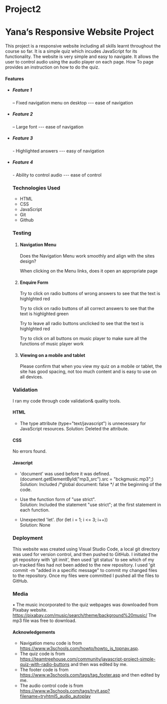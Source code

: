 # Project2
# Yana’s Responsive Website Project
This project is a responsive website including all skills learnt throughout the course so far. 
It is a simple quiz which incudes JavaScript for its functionality.
The website is very simple and easy to navigate.
It allows the user to control audio using the audio player on each page.
How To page provides an instruction on how to do the quiz.

#### Features

<ul>
<li><h5>Feature 1</h5> – Fixed navigation menu on desktop --- ease of navigation</li>
<li><h5>Feature 2</h5> – Large font --- ease of navigation</li>
<li><h5>Feature 3</h5> - Highlighted answers --- easy of navigation</li>
<li><h5>Feature 4</h5> - Ability to control audio --- ease of control</li>

### Technologies Used

<ul>
<li>HTML</li>
<li>CSS</li>
<li>JavaScript</li>
<li>Git</li>
<li>Github</li>
</ul>

### Testing

<ol>
<li><h4>Navigation Menu</h4>
<p>Does the Navigation Menu work smoothly and align with the sites design?</p>
<p>When clicking on the Menu links, does it open an appropriate page</p>
</li>
<li><h4>Enquire Form</h4>
<p>Try to click on radio buttons of wrong answers to see that the text is highlghted red</p>
<p>Try to click on radio buttons of all correct answers to see that the text is highlghted green</p>
<p>Try to leave all radio buttons unclicked to see that the text is highlghted red</p>
<p>Try to click on all buttons on music player to make sure all the functions of music player work</p></li>
<li><h4>Viewing on a mobile and tablet</h4>
<p>Please confirm that when you view my quiz on a mobile or tablet, the site has good spacing, not too much content and is easy to use on all devices.</p>
</li>
</ol>

### Validation
<p>I ran my code through code validation& quality tools.</p> 

#### HTML
 - The type attribute (type="text/javascript") is unnecessary for JavaScript resources.
Solution: Deleted the attribute.
</li>

#### CSS
<p>No errors found.</p>

#### Javacript

 - 'document' was used before it was defined. (document.getElementById("mp3_src").src = "bckgmusic.mp3";)<br>
 Solution: Included /*global document: false */ at the beginning of the code.

 - Use the function form of "use strict".<br>
 Solution: Included the statement "use strict"; at the first statement in each function.

 - Unexpected 'let'. (for (let i = 1; i <= 3; i++)) <br>
  Solution: None

### Deployment

This website was created using Visual Studio Code, a local git directory was used for version control, and then pushed to GitHub. 
I initiated the git repository with 'git innit', then used 'git status' to see which of my un-tracked files had not been added to the new repository. 
I used 'git commit -m "added in a specific message" to commit my changed files to the repository. Once my files were committed I pushed all the files to GitHub.


### Media

•	The music incorporated to the quiz webpages was downloaded from Pixabay website. https://pixabay.com/music/search/theme/background%20music/
The mp3 file was free to download.

#### Acknowledgements

- Navigation menu code is from https://www.w3schools.com/howto/howto_js_topnav.asp.
- The quiz code is from https://teamtreehouse.com/community/javascript-project-simple-quiz-with-radio-buttons and then was edited by me.
- The footer code is from https://www.w3schools.com/tags/tag_footer.asp and then edited by me.
- The audio control code is from https://www.w3schools.com/tags/tryit.asp?filename=tryhtml5_audio_autoplay
